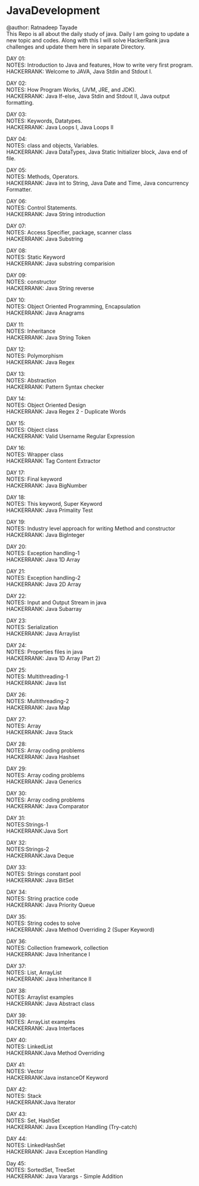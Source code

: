 # JavaDevelopment

@author: Ratnadeep Tayade<br>
This Repo is all about the daily study of java. Daily I am going to update a new topic and codes. Along with this I will solve HackerRank java challenges and update them here in separate Directory.

DAY 01:<br> 
NOTES: Introduction to Java and features, How to write very first program.<br>
HACKERRANK: Welcome to JAVA, Java Stdin and Stdout I.<br>

DAY 02: <br>
NOTES: How Program Works, (JVM, JRE, and JDK).<br>
HACKERRANK: Java If-else, Java Stdin and Stdout II, Java output formatting.<br>

DAY 03:<br>
NOTES: Keywords, Datatypes.<br>
HACKERRANK: Java Loops I, Java Loops II <br>

DAY 04:<br>
NOTES: class and objects, Variables.<br>
HACKERRANK: Java DataTypes, Java Static Initializer block, Java end of file.<br>

DAY 05:<br>
NOTES: Methods, Operators.<br>
HACKERRANK: Java int to String, Java Date and Time, Java concurrency Formatter.<br>

DAY 06:<br>
NOTES: Control Statements.<br>
HACKERRANK: Java String introduction<br>

DAY 07:<br>
NOTES: Access Specifier, package, scanner class<br>
HACKERRANK: Java Substring<br>

DAY 08:<br>
NOTES: Static Keyword<br>
HACKERRANK: Java substring comparision<br>

DAY 09:<br>
NOTES: constructor<br>
HACKERRANK: Java String reverse<br>

DAY 10:<br>
NOTES: Object Oriented Programming, Encapsulation <br>
HACKERRANK: Java Anagrams<br>

DAY 11:<br>
NOTES: Inheritance<br>
HACKERRANK: Java String Token<br>

DAY 12: <br>
NOTES: Polymorphism<br>
HACKERRANK: Java Regex<br>

DAY 13:<br>
NOTES: Abstraction<br>
HACKERRANK: Pattern Syntax checker<br>

DAY 14:<br>
NOTES: Object Oriented Design<br>
HACKERRANK: Java Regex 2 - Duplicate Words<br>

DAY 15:<br>
NOTES: Object class <br>
HACKERRANK: Valid Username Regular Expression<br>

DAY 16:<br>
NOTES: Wrapper class<br>
HACKERRANK: Tag Content Extractor<br>

DAY 17:<br>
NOTES: Final keyword<br>
HACKERRANK: Java BigNumber<br>

DAY 18:<br>
NOTES: This keyword, Super Keyword<br>
HACKERRANK: Java Primality Test<br>

DAY 19:<br>
NOTES: Industry level approach for writing Method and constructor<br>
HACKERRANK: Java BigInteger<br>

DAY 20:<br>
NOTES: Exception handling-1<br>
HACKERRANK: Java 1D Array <br>

DAY 21:<br>
NOTES: Exception handling-2<br>
HACKERRANK: Java 2D Array<br>

DAY 22:<br>
NOTES: Input and Output Stream in java<br>
HACKERRANK: Java Subarray<br>

DAY 23:<br>
NOTES: Serialization<br>
HACKERRANK: Java Arraylist<br>

DAY 24:<br>
NOTES: Properties files in java<br>
HACKERRANK: Java 1D Array (Part 2)<br>

DAY 25:<br>
NOTES: Multithreading-1<br>
HACKERRANK: Java list<br>

DAY 26:<br>
NOTES: Multithreading-2<br>
HACKERRANK: Java Map<br>

DAY 27:<br>
NOTES: Array<br>
HACKERRANK: Java Stack<br>

DAY 28:<br>
NOTES: Array coding problems<br>
HACKERRANK: Java Hashset<br>

DAY 29:<br>
NOTES: Array coding problems<br>
HACKERRANK: Java Generics<br>

DAY 30: <br>
NOTES: Array coding problems<br>
HACKERRANK: Java Comparator<br>

DAY 31:<br>
NOTES:Strings-1 <br>
HACKERRANK:Java Sort<br>

DAY 32:<br>
NOTES:Strings-2 <br>
HACKERRANK:Java Deque<br>

DAY 33:<br>
NOTES: Strings constant pool<br>
HACKERRANK: Java BitSet<br>

DAY 34:<br>
NOTES: String practice code<br>
HACKERRANK: Java Priority Queue<br>

DAY 35:<br>
NOTES: String codes to solve<br>
HACKERRANK: Java Method Overriding 2 (Super Keyword)<br>

DAY 36:<br>
NOTES: Collection framework, collection<br>
HACKERRANK: Java Inheritance I<br>

DAY 37:<br>
NOTES: List, ArrayList<br>
HACKERRANK: Java Inheritance II<br>

DAY 38:<br>
NOTES: Arraylist examples<br>
HACKERRANK: Java Abstract class<br>

DAY 39:<br>
NOTES: ArrayList examples <br>
HACKERRANK: Java Interfaces<br>

DAY 40:<br>
NOTES: LinkedList<br>
HACKERRANK:Java Method Overriding<br>

DAY 41:<br>
NOTES: Vector<br>
HACKERRANK:Java instanceOf Keyword<br>

DAY 42:<br>
NOTES: Stack<br>
HACKERRANK:Java Iterator<br>

DAY 43:<br>
NOTES: Set, HashSet<br>
HACKERRANK: Java Exception Handling (Try-catch)<br>

DAY 44:<br>
NOTES: LinkedHashSet<br>
HACKERRANK: Java Exception Handling<br>

Day 45:<br>
NOTES: SortedSet, TreeSet<br>
HACKERRANK: Java Varargs - Simple Addition<br>


